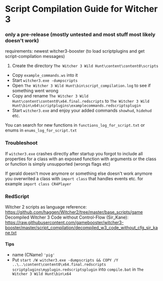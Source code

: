 # Script Compilation Guide for Witcher 3

### only a pre-release (mostly untested and most stuff most likely doesn't work)

requirements: newest witcher3-booster (to load scriptplugins and get script-compilation messages)

 1. Create the directory `The Witcher 3 Wild Hunt\content\content0\scripts`
 * Copy `example_commands.ws` into it
 * Start `witcher3.exe -dumpscripts`
 * Open `The Witcher 3 Wild Hunt\bin\script_compilation.log` to see if something went wrong
 * Copy and rename `The Witcher 3 Wild Hunt\content\content0\x64.final.redscripts` to `The Witcher 3 Wild Hunt\bin\x64\scriptplugins\examplecommands.redscriptsplugin`
 * Start `witcher3.exe` and enjoy your added commands `showhud`, `hidehud` etc.

You can search for new functions in `functions_log_for_script.txt` or enums in `enums_log_for_script.txt`

### Troubleshoot

If `witcher3.exe` crashes directly after startup you forgot to include all properties for a class with an exposed function with arguments or the class or function is simply unsupported (wrongs flags etc)

If gerald doesn't move anymore or something else doesn't work anymore you overwrited a class with `import class` that handles events etc. for example `import class CR4Player`

### RedScript

Witcher 2 scripts as language reference: https://github.com/haggen/Witcher2/tree/master/base_scripts/game
Decompiled Witcher 3 Code without Control-Flow (Sir_Kane): https://raw.githubusercontent.com/gamebooster/witcher3-booster/master/script_compilation/decompiled_w3_code_without_cfg_sir_kane.txt

#### Tips

* name (CName) `'pig'`
* Put `start /W witcher3.exe -dumpscripts && COPY /Y ..\..\content\content0\x64.final.redscripts scriptplugins\myplugin.redscriptsplugin` into  `compile.bat` in `The Witcher 3 Wild Hunt\bin\x64`
